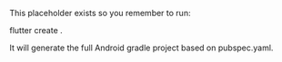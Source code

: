 
This placeholder exists so you remember to run:

  flutter create .

It will generate the full Android gradle project based on pubspec.yaml.
